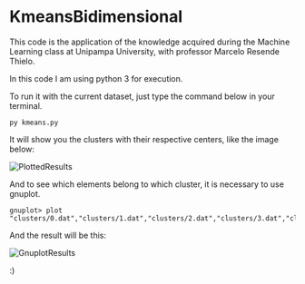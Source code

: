 # KmeansBidimensional
This code is the application of the knowledge acquired during the Machine Learning class at Unipampa University, with professor Marcelo Resende Thielo.

In this code I am using python 3 for execution.

To run it with the current dataset, just type the command below in your terminal.

```
py kmeans.py
```

It will show you the clusters with their respective centers, like the image below:

![PlottedResults](https://user-images.githubusercontent.com/9628068/100392138-58aacd80-3014-11eb-9d71-a9c245b31783.png)

And to see which elements belong to which cluster, it is necessary to use gnuplot.

```
gnuplot> plot "clusters/0.dat","clusters/1.dat","clusters/2.dat","clusters/3.dat","clusters/4.dat","clusters/5.dat"
```

And the result will be this:

![GnuplotResults](https://user-images.githubusercontent.com/9628068/100392159-6b250700-3014-11eb-95c9-cd8a7febabf9.png)

:)
